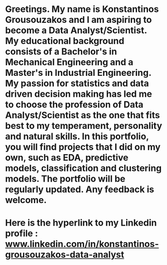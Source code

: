 # Greetings. My name is Konstantinos Grousouzakos and I am aspiring to become a Data Analyst/Scientist. My educational background consists of a Bachelor's in Mechanical Engineering and a Master's in Industrial Engineering. My passion for statistics and data driven decision making has led me to choose the profession of Data Analyst/Scientist as the one that fits best to my temperament, personality and natural skills. In this portfolio, you will find projects that I did on my own, such as EDA, predictive models, classification and clustering models. The portfolio will be regularly updated. Any feedback is welcome.

# Here is the hyperlink to my Linkedin profile : www.linkedin.com/in/konstantinos-grousouzakos-data-analyst

